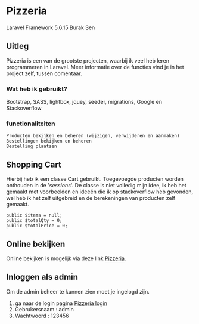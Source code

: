 # Pizzeria 
Laravel Framework 5.6.15
Burak Sen

## Uitleg
Pizzeria is een van de grootste projecten, waarbij ik veel heb leren programmeren in Laravel. 
Meer informatie over de functies vind je in het project zelf, tussen comentaar.

### Wat heb ik gebruikt?
Bootstrap, SASS, lightbox, jquey, seeder, migrations, Google en Stackoverflow

### functionaliteiten
```
Producten bekijken en beheren (wijzigen, verwijderen en aanmaken)
Bestellingen bekijken en beheren
Bestelling plaatsen
```

## Shopping Cart
Hierbij heb ik een classe Cart gebruikt. Toegevoegde producten worden onthouden in de '*sessions*'. De classe is niet volledig mijn idee, ik heb het gemaakt met voorbeelden en ideeën die ik op stackoverflow heb gevonden, wel heb ik het zelf uitgebreid en de berekeningen van producten zelf gemaakt.


```
public $items = null;
public $totalQty = 0;
public $totalPrice = 0;
```


## Online bekijken
Online bekijken is mogelijk via deze link [Pizzeria](http://pizzeria.bsenn.nl).

## Inloggen als admin
Om de admin beheer te kunnen zien moet je ingelogd zijn. 

1) ga naar de login pagina [Pizzeria login](http://pizzeria.bsenn.nl/login)
2) Gebrukersnaam : admin
3) Wachtwoord : 123456
